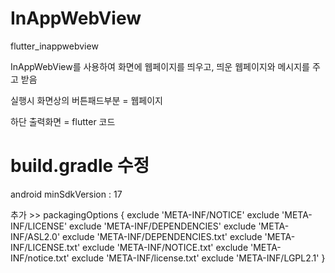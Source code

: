 # InAppWebView
flutter_inappwebview

InAppWebView를 사용하여 화면에 웹페이지를 띄우고, 띄운 웹페이지와 메시지를 주고 받음


실행시 화면상의 버튼패드부분 = 웹페이지

하단 출력화면 = flutter 코드



# build.gradle 수정

android minSdkVersion : 17

추가 >>
packagingOptions {
        exclude 'META-INF/NOTICE'
        exclude 'META-INF/LICENSE'
        exclude 'META-INF/DEPENDENCIES'
        exclude 'META-INF/ASL2.0'
        exclude 'META-INF/DEPENDENCIES.txt'
        exclude 'META-INF/LICENSE.txt'
        exclude 'META-INF/NOTICE.txt'
        exclude 'META-INF/notice.txt'
        exclude 'META-INF/license.txt'
        exclude 'META-INF/LGPL2.1'
    }
    
   
